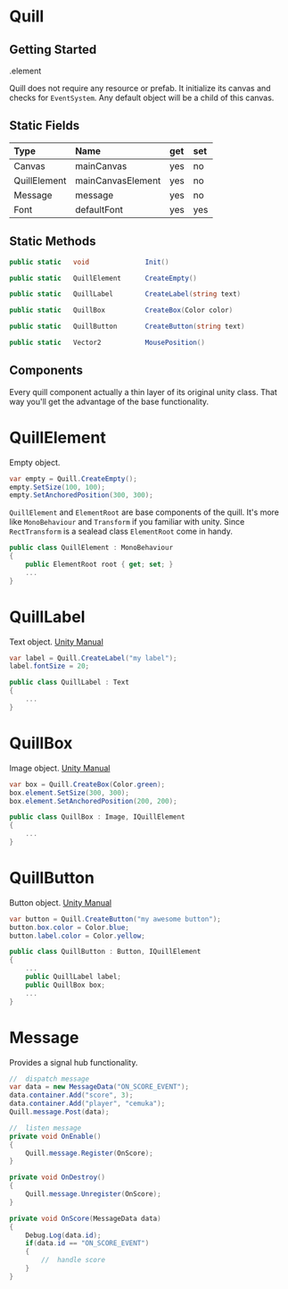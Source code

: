 # Quill
## Getting Started

.element

Quill does not require any resource or prefab. It initialize its canvas and checks for `EventSystem`. Any default object will be a child of this canvas.

## Static Fields
| Type | Name       | get | set |
|:---- |:-----------|:----|:----|
|Canvas |mainCanvas|yes|no|
|QuillElement |mainCanvasElement|yes|no|
|Message |message|yes|no|
|Font |defaultFont|yes|yes|

## Static Methods
```csharp
public static   void              Init()

public static   QuillElement      CreateEmpty()

public static   QuillLabel        CreateLabel(string text)

public static   QuillBox          CreateBox(Color color)

public static   QuillButton       CreateButton(string text)

public static   Vector2           MousePosition()
```

## Components
Every quill component actually a thin layer of its original unity class. That way you'll get the advantage of the base functionality.

# QuillElement

Empty object. 

```csharp
var empty = Quill.CreateEmpty();
empty.SetSize(100, 100);
empty.SetAnchoredPosition(300, 300);
```

`QuillElement` and `ElementRoot` are base components of the quill. It's more like `MonoBehaviour` and `Transform` if you familiar with unity. Since `RectTransform` is a sealead class `ElementRoot` come in handy.

```csharp
public class QuillElement : MonoBehaviour
{
    public ElementRoot root { get; set; }
    ...
}
```

# QuillLabel
Text object. [Unity Manual](https://docs.unity3d.com/2017.3/Documentation/ScriptReference/UI.Text.html)
```csharp
var label = Quill.CreateLabel("my label");
label.fontSize = 20;
```

```csharp
public class QuillLabel : Text
{    
    ...
}
```

# QuillBox
Image object. [Unity Manual](https://docs.unity3d.com/2017.3/Documentation/ScriptReference/UI.Image.html)
```csharp
var box = Quill.CreateBox(Color.green);
box.element.SetSize(300, 300);
box.element.SetAnchoredPosition(200, 200);
```

```csharp
public class QuillBox : Image, IQuillElement
{
    ...
}
```

# QuillButton
Button object. [Unity Manual](https://docs.unity3d.com/2017.3/Documentation/ScriptReference/UI.Button.html)
```csharp
var button = Quill.CreateButton("my awesome button");
button.box.color = Color.blue;
button.label.color = Color.yellow;
```

```csharp
public class QuillButton : Button, IQuillElement
{
    ...
    public QuillLabel label;
    public QuillBox box;   
    ...
}
```

# Message

Provides a signal hub functionality.

```csharp
//  dispatch message 
var data = new MessageData("ON_SCORE_EVENT");
data.container.Add("score", 3);
data.container.Add("player", "cemuka");
Quill.message.Post(data);
```

```csharp
//  listen message 
private void OnEnable()
{
    Quill.message.Register(OnScore);
}

private void OnDestroy()
{
    Quill.message.Unregister(OnScore);
}

private void OnScore(MessageData data)
{
    Debug.Log(data.id);
    if(data.id == "ON_SCORE_EVENT")
    {
        //  handle score
    }
}
```
